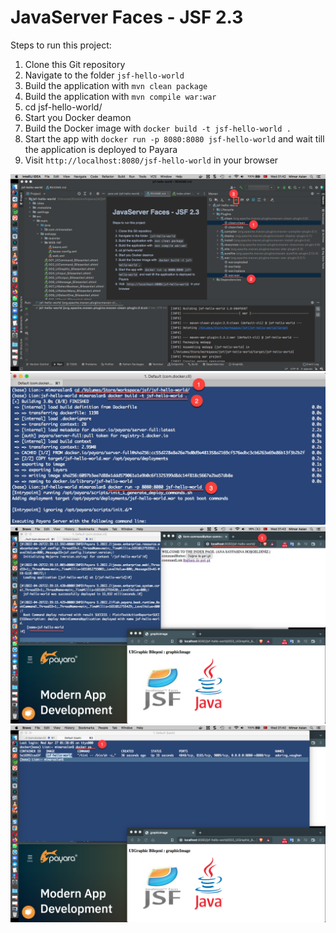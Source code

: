# JavaServer Faces - JSF 2.3 

Steps to run this project:

1. Clone this Git repository
2. Navigate to the folder `jsf-hello-world`
3. Build the application with `mvn clean package`
4. Build the application with `mvn compile war:war`
5. cd jsf-hello-world/
6. Start you Docker deamon
7. Build the Docker image with `docker build -t jsf-hello-world .`
8. Start the app with `docker run -p 8080:8080 jsf-hello-world` and wait till the application is deployed to Payara
9. Visit `http://localhost:8080/jsf-hello-world` in your browser


![Step 1](src/main/resources/static/images/01.png)
![Step 2](src/main/resources/static/images/02.png)
![Step 3](src/main/resources/static/images/03.png)
![Step 4](src/main/resources/static/images/04.png)